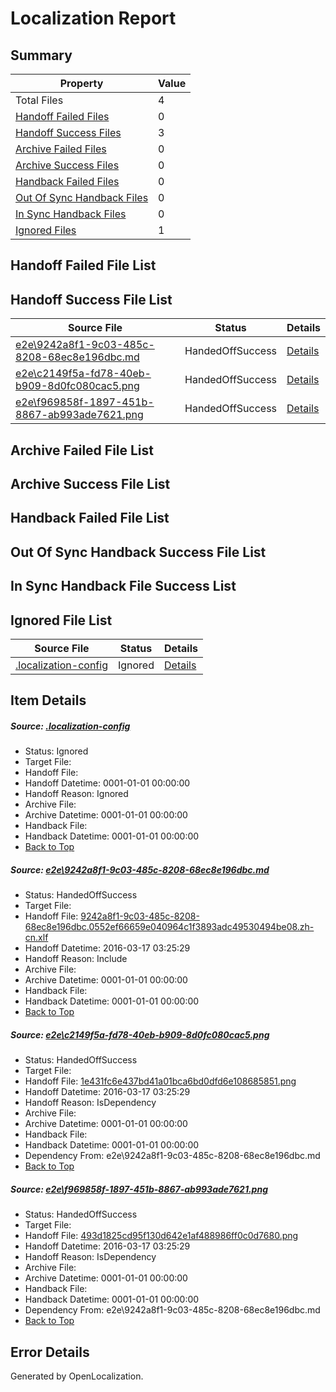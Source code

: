 # <a name='report-top'></a> Localization Report

## Summary
 Property | Value 
 -------- | ----- 
 Total Files | 4
[ Handoff Failed Files ](#handoff-failed-list)| 0
[ Handoff Success Files ](#handoff-success-list)| 3
[ Archive Failed Files ](#archive-failed-list)| 0
[ Archive Success Files ](#archive-success-list)| 0
[ Handback Failed Files ](#handback-failed-list)| 0
[ Out Of Sync Handback Files ](#outofsync-handback-success-list)| 0
[ In Sync Handback Files ](#insync-handback-success-list)| 0
[ Ignored Files ](#ignored-list)| 1

## <a name='handoff-failed-list'></a> Handoff Failed File List

## <a name='handoff-success-list'></a> Handoff Success File List
 Source File | Status | Details 
 ----------- | ------ | ------- 
 [e2e\9242a8f1-9c03-485c-8208-68ec8e196dbc.md](https://github.com/OpenLocalizationTest/oltest/blob/544d31984528a0d87ef48acdff1d30b4f963671a/e2e/9242a8f1-9c03-485c-8208-68ec8e196dbc.md) | HandedOffSuccess | [Details](#f67c4ff61db4dc36024d3b9f7dda648be43857aa1)
 [e2e\c2149f5a-fd78-40eb-b909-8d0fc080cac5.png](https://github.com/OpenLocalizationTest/oltest/blob/544d31984528a0d87ef48acdff1d30b4f963671a/e2e/c2149f5a-fd78-40eb-b909-8d0fc080cac5.png) | HandedOffSuccess | [Details](#1e431fc6e437bd41a01bca6bd0dfd6e1086858512)
 [e2e\f969858f-1897-451b-8867-ab993ade7621.png](https://github.com/OpenLocalizationTest/oltest/blob/544d31984528a0d87ef48acdff1d30b4f963671a/e2e/f969858f-1897-451b-8867-ab993ade7621.png) | HandedOffSuccess | [Details](#493d1825cd95f130d642e1af488986ff0c0d76803)

## <a name='archive-failed-list'></a> Archive Failed File List

## <a name='archive-success-list'></a> Archive Success File List

## <a name='handback-failed-list'></a> Handback Failed File List

## <a name='outofsync-handback-success-list'></a> Out Of Sync Handback Success File List

## <a name='insync-handback-success-list'></a> In Sync Handback File Success List

## <a name='ignored-list'></a> Ignored File List
 Source File | Status | Details 
 ----------- | ------ | ------- 
 [.localization-config](https://github.com/OpenLocalizationTest/oltest/blob/544d31984528a0d87ef48acdff1d30b4f963671a/.localization-config) | Ignored | [Details](#66aca4b1c2f43b14ec41e0e427345df94af1d5e10)

## Item Details
##### <a name='66aca4b1c2f43b14ec41e0e427345df94af1d5e10'></a> Source: [.localization-config](https://github.com/OpenLocalizationTest/oltest/blob/544d31984528a0d87ef48acdff1d30b4f963671a/.localization-config)
* Status: Ignored
* Target File: 
* Handoff File: 
* Handoff Datetime: 0001-01-01 00:00:00
* Handoff Reason: Ignored
* Archive File: 
* Archive Datetime: 0001-01-01 00:00:00
* Handback File: 
* Handback Datetime: 0001-01-01 00:00:00
* [Back to Top](#report-top)

##### <a name='f67c4ff61db4dc36024d3b9f7dda648be43857aa1'></a> Source: [e2e\9242a8f1-9c03-485c-8208-68ec8e196dbc.md](https://github.com/OpenLocalizationTest/oltest/blob/544d31984528a0d87ef48acdff1d30b4f963671a/e2e/9242a8f1-9c03-485c-8208-68ec8e196dbc.md)
* Status: HandedOffSuccess
* Target File: 
* Handoff File: [9242a8f1-9c03-485c-8208-68ec8e196dbc.0552ef66659e040964c1f3893adc49530494be08.zh-cn.xlf](https://github.com/OpenLocalizationTestOrg/olhandoff/blob/3d9305ff7091cc4eeb4a51f2ae5a7858a9e68754/ol-handoff/OpenLocalizationTestOrg/oltest.zh-cn/xinjiang/ht/9242a8f1-9c03-485c-8208-68ec8e196dbc.0552ef66659e040964c1f3893adc49530494be08.zh-cn.xlf)
* Handoff Datetime: 2016-03-17 03:25:29
* Handoff Reason: Include
* Archive File: 
* Archive Datetime: 0001-01-01 00:00:00
* Handback File: 
* Handback Datetime: 0001-01-01 00:00:00
* [Back to Top](#report-top)

##### <a name='1e431fc6e437bd41a01bca6bd0dfd6e1086858512'></a> Source: [e2e\c2149f5a-fd78-40eb-b909-8d0fc080cac5.png](https://github.com/OpenLocalizationTest/oltest/blob/544d31984528a0d87ef48acdff1d30b4f963671a/e2e/c2149f5a-fd78-40eb-b909-8d0fc080cac5.png)
* Status: HandedOffSuccess
* Target File: 
* Handoff File: [1e431fc6e437bd41a01bca6bd0dfd6e108685851.png](https://github.com/OpenLocalizationTestOrg/olhandoff/blob/3d9305ff7091cc4eeb4a51f2ae5a7858a9e68754/ol-handoff/OpenLocalizationTestOrg/oltest.zh-cn/xinjiang/ht/1e431fc6e437bd41a01bca6bd0dfd6e108685851.png)
* Handoff Datetime: 2016-03-17 03:25:29
* Handoff Reason: IsDependency
* Archive File: 
* Archive Datetime: 0001-01-01 00:00:00
* Handback File: 
* Handback Datetime: 0001-01-01 00:00:00
* Dependency From: e2e\9242a8f1-9c03-485c-8208-68ec8e196dbc.md
* [Back to Top](#report-top)

##### <a name='493d1825cd95f130d642e1af488986ff0c0d76803'></a> Source: [e2e\f969858f-1897-451b-8867-ab993ade7621.png](https://github.com/OpenLocalizationTest/oltest/blob/544d31984528a0d87ef48acdff1d30b4f963671a/e2e/f969858f-1897-451b-8867-ab993ade7621.png)
* Status: HandedOffSuccess
* Target File: 
* Handoff File: [493d1825cd95f130d642e1af488986ff0c0d7680.png](https://github.com/OpenLocalizationTestOrg/olhandoff/blob/3d9305ff7091cc4eeb4a51f2ae5a7858a9e68754/ol-handoff/OpenLocalizationTestOrg/oltest.zh-cn/xinjiang/ht/493d1825cd95f130d642e1af488986ff0c0d7680.png)
* Handoff Datetime: 2016-03-17 03:25:29
* Handoff Reason: IsDependency
* Archive File: 
* Archive Datetime: 0001-01-01 00:00:00
* Handback File: 
* Handback Datetime: 0001-01-01 00:00:00
* Dependency From: e2e\9242a8f1-9c03-485c-8208-68ec8e196dbc.md
* [Back to Top](#report-top)


## Error Details

Generated by OpenLocalization.
